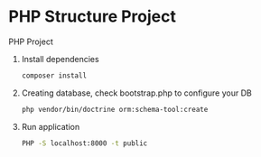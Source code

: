 # PHP Structure Project
PHP Project 

1. Install dependencies
   ```sh
   composer install
   ```
2. Creating database, check bootstrap.php to configure your DB 
   ```sh
   php vendor/bin/doctrine orm:schema-tool:create
   ```

3. Run application
   ```sh
   PHP -S localhost:8000 -t public
   ```